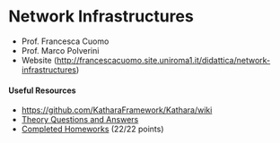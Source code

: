 # Network Infrastructures

- Prof. Francesca Cuomo
- Prof. Marco Polverini
- Website (http://francescacuomo.site.uniroma1.it/didattica/network-infrastructures) 

#### Useful Resources

- https://github.com/KatharaFramework/Kathara/wiki
- [Theory Questions and Answers](https://github.com/edoardottt/MSc-CyberSecurity-Sapienza/blob/main/Network-Infrastructures/NI_theory.md)
- [Completed Homeworks](https://github.com/edoardottt/MSc-CyberSecurity-Sapienza/tree/main/Network-Infrastructures/HW) (22/22 points)
